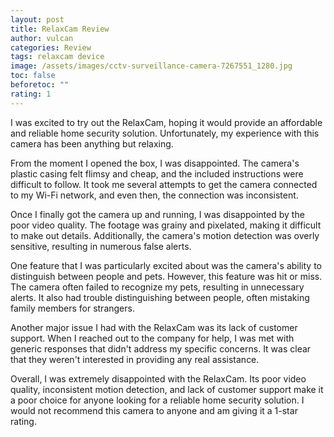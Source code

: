 ```yaml
---
layout: post
title: RelaxCam Review
author: vulcan
categories: Review
tags: relaxcam device
image: /assets/images/cctv-surveillance-camera-7267551_1280.jpg
toc: false
beforetoc: ""
rating: 1
---
```

I was excited to try out the RelaxCam, hoping it would provide an affordable and reliable home security solution. Unfortunately, my experience with this camera has been anything but relaxing. <!--more-->

From the moment I opened the box, I was disappointed. The camera's plastic casing felt flimsy and cheap, and the included instructions were difficult to follow. It took me several attempts to get the camera connected to my Wi-Fi network, and even then, the connection was inconsistent.

Once I finally got the camera up and running, I was disappointed by the poor video quality. The footage was grainy and pixelated, making it difficult to make out details. Additionally, the camera's motion detection was overly sensitive, resulting in numerous false alerts.

One feature that I was particularly excited about was the camera's ability to distinguish between people and pets. However, this feature was hit or miss. The camera often failed to recognize my pets, resulting in unnecessary alerts. It also had trouble distinguishing between people, often mistaking family members for strangers.

Another major issue I had with the RelaxCam was its lack of customer support. When I reached out to the company for help, I was met with generic responses that didn't address my specific concerns. It was clear that they weren't interested in providing any real assistance.

Overall, I was extremely disappointed with the RelaxCam. Its poor video quality, inconsistent motion detection, and lack of customer support make it a poor choice for anyone looking for a reliable home security solution. I would not recommend this camera to anyone and am giving it a 1-star rating.
